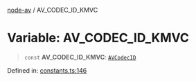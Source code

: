 [node-av](../globals.md) / AV\_CODEC\_ID\_KMVC

# Variable: AV\_CODEC\_ID\_KMVC

> `const` **AV\_CODEC\_ID\_KMVC**: [`AVCodecID`](../type-aliases/AVCodecID.md)

Defined in: [constants.ts:146](https://github.com/seydx/av/blob/f8631fc881b394300b1479f511d55cf1c370a87f/src/constants/constants.ts#L146)
